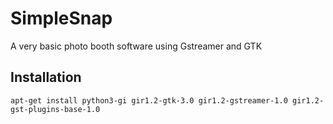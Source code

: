 # SimpleSnap
A very basic photo booth software using Gstreamer and GTK

## Installation
```
apt-get install python3-gi gir1.2-gtk-3.0 gir1.2-gstreamer-1.0 gir1.2-gst-plugins-base-1.0
```
